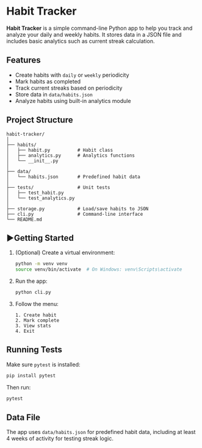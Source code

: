 # Habit Tracker

**Habit Tracker** is a simple command-line Python app to help you track and analyze your daily and weekly habits. It stores data in a JSON file and includes basic analytics such as current streak calculation.

## Features

- Create habits with `daily` or `weekly` periodicity  
- Mark habits as completed  
- Track current streaks based on periodicity  
- Store data in `data/habits.json`  
- Analyze habits using built-in analytics module  

## Project Structure

```
habit-tracker/
│
├── habits/
│   ├── habit.py          # Habit class
│   ├── analytics.py      # Analytics functions
│   └── __init__.py
│
├── data/
│   └── habits.json       # Predefined habit data
│
├── tests/                # Unit tests
│   ├── test_habit.py
│   └── test_analytics.py
│
├── storage.py            # Load/save habits to JSON
├── cli.py                # Command-line interface
└── README.md
```

## ▶Getting Started

1. (Optional) Create a virtual environment:
   ```bash
   python -m venv venv
   source venv/bin/activate  # On Windows: venv\Scripts\activate
   ```

2. Run the app:
   ```bash
   python cli.py
   ```

3. Follow the menu:
   ```
   1. Create habit
   2. Mark complete
   3. View stats
   4. Exit
   ```

## Running Tests

Make sure `pytest` is installed:
```bash
pip install pytest
```

Then run:
```bash
pytest
```

## Data File

The app uses `data/habits.json` for predefined habit data, including at least 4 weeks of activity for testing streak logic.

